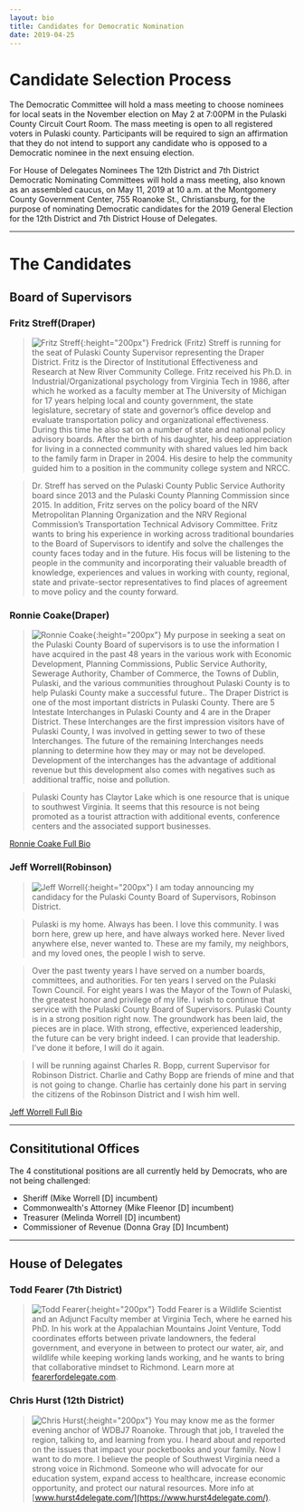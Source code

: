```yaml
---
layout: bio
title: Candidates for Democratic Nomination
date: 2019-04-25
---
```


# Candidate Selection Process

The Democratic Committee will hold a mass meeting to choose nominees for local seats in the November election on May 2 at 7:00PM in the Pulaski County Circuit Court Room.  The mass meeting is open to all registered voters in Pulaski county.  Participants will be required to sign an affirmation that they do not intend to support any candidate who is opposed to a Democratic nominee in the next ensuing election.

For House of Delegates Nominees The 12th District and 7th District Democratic Nominating Committees will hold a mass meeting, also known as an assembled caucus, on May 11, 2019 at 10 a.m. at the Montgomery County Government Center, 755 Roanoke St., Christiansburg, for the purpose of nominating Democratic candidates for the 2019 General Election for the 12th District and 7th District House of Delegates.

---

# The Candidates

## Board of Supervisors

### Fritz Streff(Draper)
> ![Fritz Streff](/images/streff.jpg){:height="200px"}
> Fredrick (Fritz) Streff is running for the seat of Pulaski County Supervisor representing the Draper District. Fritz is the Director of Institutional Effectiveness and Research at New River Community College. Fritz received his Ph.D. in Industrial/Organizational psychology from Virginia Tech in 1986, after which he worked as a faculty member at The University of Michigan for 17 years helping local and county government, the state legislature, secretary of state and governor’s office develop and evaluate transportation policy and organizational effectiveness. During this time he also sat on a number of state and national policy advisory boards. After the birth of his daughter, his deep appreciation for living in a connected community with shared values led him back to the family farm in Draper in 2004. His desire to help the community guided him to a position in the community college system and NRCC.

> Dr. Streff has served on the Pulaski County Public Service Authority board since 2013 and the Pulaski County Planning Commission since 2015. In addition, Fritz serves on the policy board of the NRV Metropolitan Planning Organization and the NRV Regional Commission’s Transportation Technical Advisory Committee. Fritz wants to bring his experience in working across traditional boundaries to the Board of Supervisors to identify and solve the challenges the county faces today and in the future. His focus will be listening to the people in the community and incorporating their valuable breadth of knowledge, experiences and values in working with county, regional, state and private-sector representatives to find places of agreement to move policy and the county forward.


### Ronnie Coake(Draper)
> ![Ronnie Coake](/images/coake.jpg){:height="200px"}
> My purpose in seeking a seat on the Pulaski County Board of supervisors is to use the information I have acquired in the past 48 years in the various work with Economic Development, Planning Commissions, Public Service Authority, Sewerage Authority, Chamber of Commerce, the Towns of Dublin, Pulaski, and the various communities throughout Pulaski County is to help Pulaski County make a successful future..  The Draper District is one of the most important districts in Pulaski County.  There are 5 Intestate Interchanges in Pulaski County and 4 are in the Draper District.  These Interchanges are the first impression visitors have of Pulaski County,  I was involved in getting sewer to two of these Interchanges.  The future of the remaining Interchanges needs planning to determine how they may or may not be developed.   Development of the interchanges has the advantage of additional revenue but this development also comes with negatives such as additional traffic, noise and pollution.

> Pulaski County has Claytor Lake which is one resource that is unique to southwest Virginia.  It seems that this resource is not being promoted as a tourist attraction with additional events, conference centers and the associated support businesses.

[Ronnie Coake Full Bio](/files/coake.pdf)

### Jeff Worrell(Robinson)
> ![Jeff Worrell](/images/Jworrell.jpg){:height="200px"}
> I am today announcing my candidacy for the Pulaski County Board of Supervisors, Robinson District.

> Pulaski is my home. Always has been. I love this community. I was born here, grew up here, and have always worked here. Never lived anywhere else, never wanted to. These are my family, my neighbors, and my loved ones, the people I wish to serve.

> Over the past twenty years I have served on a number boards, committees, and authorities. For ten years I served on the Pulaski Town Council. For eight years I was the Mayor of the Town of Pulaski, the greatest honor and privilege of my life. I wish to continue that service with the Pulaski County Board of Supervisors. Pulaski County is in a strong position right now. The groundwork has been laid, the pieces are in place. With strong, effective, experienced leadership, the future can be very bright indeed. I can provide that leadership. I’ve done it before, I will do it again.

> I will be running against Charles R. Bopp, current Supervisor for Robinson District. Charlie and Cathy Bopp are friends of mine and that is not going to change. Charlie has certainly done his part in serving the citizens of the Robinson District and I wish him well.

[Jeff Worrell Full Bio](/files/Jworrell.pdf)


---

## Consititutional Offices
The 4 constitutional positions are all currently held by Democrats, who are not being challenged:

- Sheriff (Mike Worrell [D] incumbent) 
- Commonwealth's Attorney (Mike Fleenor [D] incumbent)
- Treasurer (Melinda Worrell [D] incumbent)
- Commissioner of Revenue (Donna Gray [D] Incumbent)

---

## House of Delegates
### Todd Fearer (7th District)
> ![Todd Fearer](/images/fearer.jpg){:height="200px"}
> Todd Fearer is a Wildlife Scientist and an Adjunct Faculty member at Virginia Tech, where he earned his PhD.  In his work at the Appalachian Mountains Joint Venture, Todd coordinates efforts between private landowners, the federal government, and everyone in between to protect our water, air, and wildlife while keeping working lands working, and he wants to bring that collaborative mindset to Richmond.  Learn more at [fearerfordelegate.com](http://fearerfordelegate.com).

### Chris Hurst (12th District)

> ![Chris Hurst](/images/hurst.jpg){:height="200px"}
> You may know me as the former evening anchor of WDBJ7 Roanoke. Through that job, I traveled the region, talking to, and learning from you. I heard about and reported on the issues that impact your pocketbooks and your family. Now I want to do more. I believe the people of Southwest Virginia need a strong voice in Richmond. Someone who will advocate for our education system, expand access to healthcare, increase economic opportunity, and protect our natural resources. More info at [www.hurst4delegate.com/](https://www.hurst4delegate.com/).
